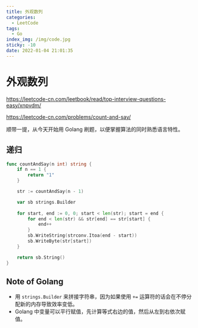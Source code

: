 ```yaml
---
title: 外观数列
categories:
  - LeetCode
tags:
  - Go
index_img: /img/code.jpg
sticky: -10
date: 2022-01-04 21:01:35
---
```


# 外观数列

https://leetcode-cn.com/leetbook/read/top-interview-questions-easy/xnpvdm/

https://leetcode-cn.com/problems/count-and-say/

顺带一提，从今天开始用 Golang 刷题，以便掌握算法的同时熟悉语言特性。

## 递归

```go
func countAndSay(n int) string {
    if n == 1 {
        return "1"
    }

    str := countAndSay(n - 1)

    var sb strings.Builder
    
    for start, end := 0, 0; start < len(str); start = end {
        for end < len(str) && str[end] == str[start] {
            end++
        }
        sb.WriteString(strconv.Itoa(end - start))
        sb.WriteByte(str[start])
    }

    return sb.String()
}
```

## Note of Golang

+ 用 `strings.Builder` 来拼接字符串，因为如果使用 `+=` 运算符的话会在不停分配新的内存导致效率变低。
+ Golang 中变量可以平行赋值，先计算等式右边的值，然后从左到右依次赋值。
